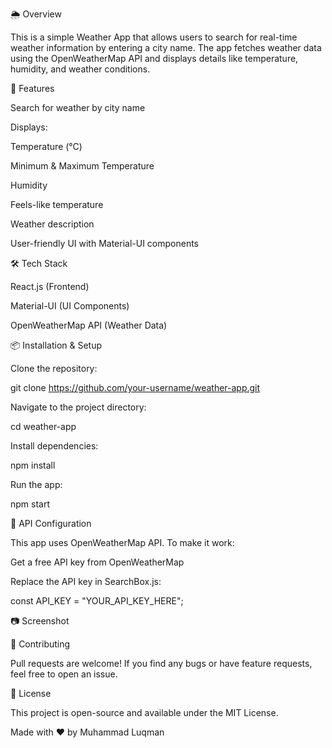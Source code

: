 🌦️ Overview

This is a simple Weather App that allows users to search for real-time weather information by entering a city name. The app fetches weather data using the OpenWeatherMap API and displays details like temperature, humidity, and weather conditions.

🚀 Features

Search for weather by city name

Displays:

Temperature (°C)

Minimum & Maximum Temperature

Humidity

Feels-like temperature

Weather description

User-friendly UI with Material-UI components

🛠️ Tech Stack

React.js (Frontend)

Material-UI (UI Components)

OpenWeatherMap API (Weather Data)

📦 Installation & Setup

Clone the repository:

git clone https://github.com/your-username/weather-app.git

Navigate to the project directory:

cd weather-app

Install dependencies:

npm install

Run the app:

npm start

🔑 API Configuration

This app uses OpenWeatherMap API. To make it work:

Get a free API key from OpenWeatherMap

Replace the API key in SearchBox.js:

const API_KEY = "YOUR_API_KEY_HERE";

📷 Screenshot



🤝 Contributing

Pull requests are welcome! If you find any bugs or have feature requests, feel free to open an issue.

📄 License

This project is open-source and available under the MIT License.

Made with ❤️ by Muhammad Luqman

